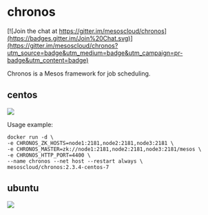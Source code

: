# chronos

[![Join the chat at https://gitter.im/mesoscloud/chronos](https://badges.gitter.im/Join%20Chat.svg)](https://gitter.im/mesoscloud/chronos?utm_source=badge&utm_medium=badge&utm_campaign=pr-badge&utm_content=badge)

Chronos is a Mesos framework for job scheduling.

## centos

[![](https://badge.imagelayers.io/mesoscloud/chronos:2.3.4-centos-7.svg)](https://imagelayers.io/?images=mesoscloud/chronos:2.3.4-centos-7)

Usage example:

```
docker run -d \
-e CHRONOS_ZK_HOSTS=node1:2181,node2:2181,node3:2181 \
-e CHRONOS_MASTER=zk://node1:2181,node2:2181,node3:2181/mesos \
-e CHRONOS_HTTP_PORT=4400 \
--name chronos --net host --restart always \
mesoscloud/chronos:2.3.4-centos-7
```

## ubuntu

[![](https://badge.imagelayers.io/mesoscloud/chronos:2.3.4-ubuntu-14.04.svg)](https://imagelayers.io/?images=mesoscloud/chronos:2.3.4-ubuntu-14.04)
